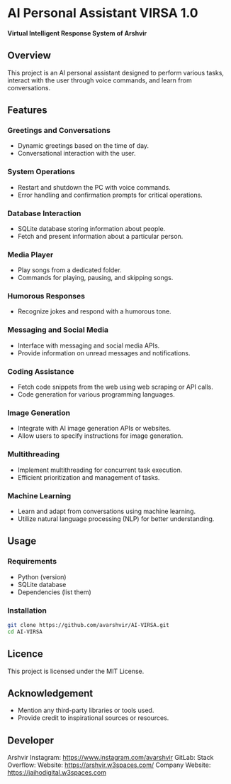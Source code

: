 # AI Personal Assistant VIRSA 1.0
#### Virtual Intelligent Response System of Arshvir

## Overview

This project is an AI personal assistant designed to perform various tasks, interact with the user through voice commands, and learn from conversations.

## Features

### Greetings and Conversations

- Dynamic greetings based on the time of day.
- Conversational interaction with the user.

### System Operations

- Restart and shutdown the PC with voice commands.
- Error handling and confirmation prompts for critical operations.

### Database Interaction

- SQLite database storing information about people.
- Fetch and present information about a particular person.

### Media Player

- Play songs from a dedicated folder.
- Commands for playing, pausing, and skipping songs.

### Humorous Responses

- Recognize jokes and respond with a humorous tone.

### Messaging and Social Media

- Interface with messaging and social media APIs.
- Provide information on unread messages and notifications.

### Coding Assistance

- Fetch code snippets from the web using web scraping or API calls.
- Code generation for various programming languages.

### Image Generation

- Integrate with AI image generation APIs or websites.
- Allow users to specify instructions for image generation.

### Multithreading

- Implement multithreading for concurrent task execution.
- Efficient prioritization and management of tasks.

### Machine Learning

- Learn and adapt from conversations using machine learning.
- Utilize natural language processing (NLP) for better understanding.

## Usage

### Requirements

- Python (version)
- SQLite database
- Dependencies (list them)

### Installation

```bash
git clone https://github.com/avarshvir/AI-VIRSA.git
cd AI-VIRSA
```
## Licence
This project is licensed under the MIT License.

## Acknowledgement
- Mention any third-party libraries or tools used.
- Provide credit to inspirational sources or resources.

## Developer
Arshvir
Instagram: https://www.instagram.com/avarshvir
GitLab:
Stack Overflow:
Website: https://arshvir.w3spaces.com/
Company Website: https://jaihodigital.w3spaces.com